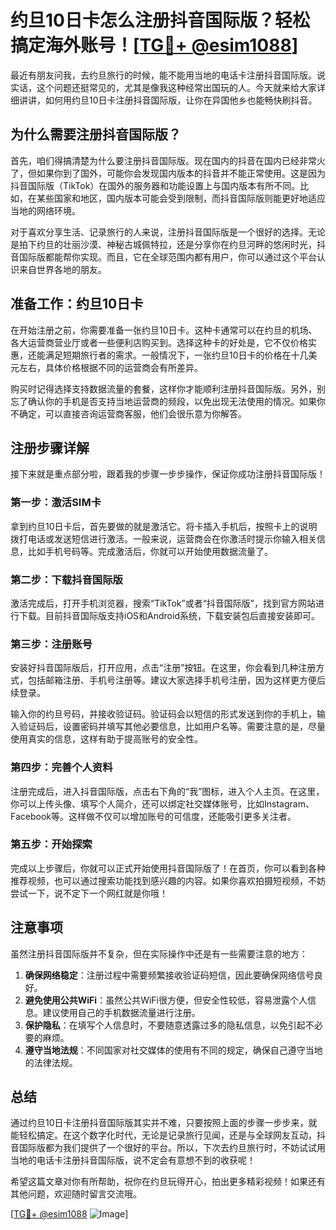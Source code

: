 # 约旦10日卡怎么注册抖音国际版？轻松搞定海外账号！[[TG💪+ @esim1088](https://t.me/s/esim1088)]

最近有朋友问我，去约旦旅行的时候，能不能用当地的电话卡注册抖音国际版。说实话，这个问题还挺常见的，尤其是像我这种经常出国玩的人。今天就来给大家详细讲讲，如何用约旦10日卡注册抖音国际版，让你在异国他乡也能畅快刷抖音。

## 为什么需要注册抖音国际版？

首先，咱们得搞清楚为什么要注册抖音国际版。现在国内的抖音在国内已经非常火了，但如果你到了国外，可能你会发现国内版本的抖音并不能正常使用。这是因为抖音国际版（TikTok）在国外的服务器和功能设置上与国内版本有所不同。比如，在某些国家和地区，国内版本可能会受到限制，而抖音国际版则能更好地适应当地的网络环境。

对于喜欢分享生活、记录旅行的人来说，注册抖音国际版是一个很好的选择。无论是拍下约旦的壮丽沙漠、神秘古城佩特拉，还是分享你在约旦河畔的悠闲时光，抖音国际版都能帮你实现。而且，它在全球范围内都有用户，你可以通过这个平台认识来自世界各地的朋友。

## 准备工作：约旦10日卡

在开始注册之前，你需要准备一张约旦10日卡。这种卡通常可以在约旦的机场、各大运营商营业厅或者一些便利店购买到。选择这种卡的好处是，它不仅价格实惠，还能满足短期旅行者的需求。一般情况下，一张约旦10日卡的价格在十几美元左右，具体价格根据不同的运营商会有所差异。

购买时记得选择支持数据流量的套餐，这样你才能顺利注册抖音国际版。另外，别忘了确认你的手机是否支持当地运营商的频段，以免出现无法使用的情况。如果你不确定，可以直接咨询运营商客服，他们会很乐意为你解答。

## 注册步骤详解

接下来就是重点部分啦，跟着我的步骤一步步操作，保证你成功注册抖音国际版！

### 第一步：激活SIM卡

拿到约旦10日卡后，首先要做的就是激活它。将卡插入手机后，按照卡上的说明拨打电话或发送短信进行激活。一般来说，运营商会在你激活时提示你输入相关信息，比如手机号码等。完成激活后，你就可以开始使用数据流量了。

### 第二步：下载抖音国际版

激活完成后，打开手机浏览器，搜索“TikTok”或者“抖音国际版”，找到官方网站进行下载。目前抖音国际版支持iOS和Android系统，下载安装包后直接安装即可。

### 第三步：注册账号

安装好抖音国际版后，打开应用，点击“注册”按钮。在这里，你会看到几种注册方式，包括邮箱注册、手机号注册等。建议大家选择手机号注册，因为这样更方便后续登录。

输入你的约旦号码，并接收验证码。验证码会以短信的形式发送到你的手机上，输入验证码后，设置密码并填写其他必要信息，比如用户名等。需要注意的是，尽量使用真实的信息，这样有助于提高账号的安全性。

### 第四步：完善个人资料

注册完成后，进入抖音国际版，点击右下角的“我”图标，进入个人主页。在这里，你可以上传头像、填写个人简介，还可以绑定社交媒体账号，比如Instagram、Facebook等。这样做不仅可以增加账号的可信度，还能吸引更多关注者。

### 第五步：开始探索

完成以上步骤后，你就可以正式开始使用抖音国际版了！在首页，你可以看到各种推荐视频，也可以通过搜索功能找到感兴趣的内容。如果你喜欢拍摄短视频，不妨尝试一下，说不定下一个网红就是你哦！

## 注意事项

虽然注册抖音国际版并不复杂，但在实际操作中还是有一些需要注意的地方：

1. **确保网络稳定**：注册过程中需要频繁接收验证码短信，因此要确保网络信号良好。
2. **避免使用公共WiFi**：虽然公共WiFi很方便，但安全性较低，容易泄露个人信息。建议使用自己的手机数据流量进行注册。
3. **保护隐私**：在填写个人信息时，不要随意透露过多的隐私信息，以免引起不必要的麻烦。
4. **遵守当地法规**：不同国家对社交媒体的使用有不同的规定，确保自己遵守当地的法律法规。

## 总结

通过约旦10日卡注册抖音国际版其实并不难，只要按照上面的步骤一步步来，就能轻松搞定。在这个数字化时代，无论是记录旅行见闻，还是与全球网友互动，抖音国际版都为我们提供了一个很好的平台。所以，下次去约旦旅行时，不妨试试用当地的电话卡注册抖音国际版，说不定会有意想不到的收获呢！

希望这篇文章对你有所帮助，祝你在约旦玩得开心，拍出更多精彩视频！如果还有其他问题，欢迎随时留言交流哦。

[[TG💪+ @esim1088](https://t.me/s/esim1088) ![Image](https://i.postimg.cc/4NQfJmqS/Snipaste-2025-05-13-00-14-12.png)]